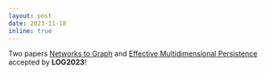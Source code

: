```yaml
---
layout: post
date: 2023-11-18
inline: true
---
```


Two papers [Networks to Graph](OpenReview) and [Effective Multidimensional Persistence](OpenReview) accepted by **LOG2023**!
